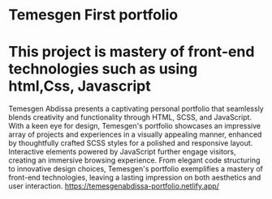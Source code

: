 #  Temesgen First portfolio 
# This project  is mastery of front-end technologies such as  using html,Css, Javascript 
Temesgen Abdissa presents a captivating personal portfolio that seamlessly blends creativity and functionality through HTML, SCSS, and JavaScript. 
With a keen eye for design, Temesgen's portfolio showcases an impressive array of projects and experiences in a visually appealing manner,
enhanced by thoughtfully crafted SCSS styles for a polished and responsive layout. 
Interactive elements powered by JavaScript further engage visitors, creating an immersive browsing experience. From elegant code structuring to innovative design choices,
Temesgen's portfolio exemplifies a mastery of front-end technologies, leaving a lasting impression on both aesthetics and user interaction.
https://temesgenabdissa-portfolio.netlify.app/
